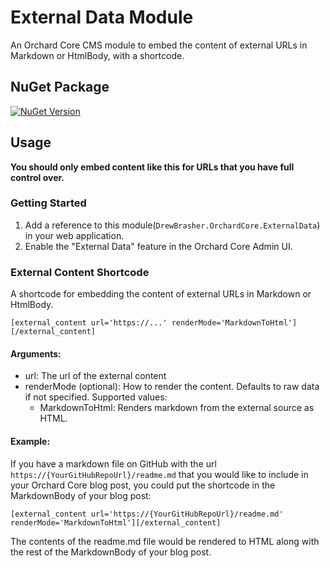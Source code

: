 ﻿# External Data Module
An Orchard Core CMS module to embed the content of external URLs in Markdown or HtmlBody, with a shortcode.

## NuGet Package
[![NuGet Version](https://img.shields.io/nuget/v/DrewBrasher.OrchardCore.ExternalData)](https://www.nuget.org/packages/DrewBrasher.OrchardCore.ExternalData/)

## Usage
**You should only embed content like this for URLs that you have full control over.**

### Getting Started
1. Add a reference to this module(`DrewBrasher.OrchardCore.ExternalData`) in your web application.
2. Enable the "External Data" feature in the Orchard Core Admin UI.

### External Content Shortcode
A shortcode for embedding the content of external URLs in Markdown or HtmlBody.
```
[external_content url='https://...' renderMode='MarkdownToHtml'][/external_content]
```
#### Arguments:
- url: The url of the external content
- renderMode (optional): How to render the content. Defaults to raw data if not specified.
Supported values: 
  - MarkdownToHtml: Renders markdown from the external source as HTML.

#### Example:
If you have a markdown file on GitHub with the url `https://{YourGitHubRepoUrl}/readme.md` that you would like to include in your Orchard Core blog post, you could put the shortcode in the MarkdownBody of your blog post:
```
[external_content url='https://{YourGitHubRepoUrl}/readme.md' renderMode='MarkdownToHtml'][/external_content]
```
The contents of the readme.md file would be rendered to HTML along with the rest of the MarkdownBody of your blog post.